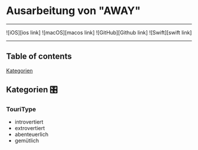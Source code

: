 # Ausarbeitung von "AWAY"

---

<center> ![iOS][ios link] ![macOS][macos link] ![GitHub][Github link] ![Swift][swift link] </center>

---

## Table of contents

[Kategorien](#kategorien)

## Kategorien 🎛️

### TouriType

- introvertiert
- extrovertiert
- abenteuerlich
- gemütlich

[ios link]: https://img.shields.io/badge/iOS-000000?style=for-the-badge&logo=ios&logoColor=white
[macos link]: https://img.shields.io/badge/mac%20os-000000?style=for-the-badge&logo=macos&logoColor=F0F0F0
[swift link]: https://img.shields.io/badge/swift-F54A2A?style=for-the-badge&logo=swift&logoColor=white
[Github link]: https://img.shields.io/badge/github-%23121011.svg?style=for-the-badge&logo=github&logoColor=white

